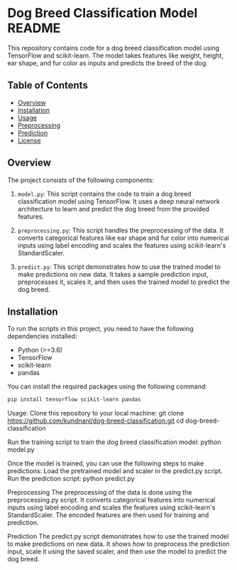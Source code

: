 # Dog Breed Classification Model README

This repository contains code for a dog breed classification model using TensorFlow and scikit-learn. The model takes features like weight, height, ear shape, and fur color as inputs and predicts the breed of the dog.

## Table of Contents

- [Overview](#overview)
- [Installation](#installation)
- [Usage](#usage)
- [Preprocessing](#preprocessing)
- [Prediction](#prediction)
- [License](#license)

## Overview

The project consists of the following components:

1. `model.py`: This script contains the code to train a dog breed classification model using TensorFlow. It uses a deep neural network architecture to learn and predict the dog breed from the provided features.

2. `preprocessing.py`: This script handles the preprocessing of the data. It converts categorical features like ear shape and fur color into numerical inputs using label encoding and scales the features using scikit-learn's StandardScaler.

3. `predict.py`: This script demonstrates how to use the trained model to make predictions on new data. It takes a sample prediction input, preprocesses it, scales it, and then uses the trained model to predict the dog breed.

## Installation

To run the scripts in this project, you need to have the following dependencies installed:

- Python (>=3.6)
- TensorFlow
- scikit-learn
- pandas

You can install the required packages using the following command:

```bash
pip install tensorflow scikit-learn pandas
```
Usage:
Clone this repository to your local machine:
git clone https://github.com/kundnanl/dog-breed-classification.git
cd dog-breed-classification

Run the training script to train the dog breed classification model:
python model.py

Once the model is trained, you can use the following steps to make predictions:
Load the pretrained model and scaler in the predict.py script.
Run the prediction script:
python predict.py

Preprocessing
The preprocessing of the data is done using the preprocessing.py script. It converts categorical features into numerical inputs using label encoding and scales the features using scikit-learn's StandardScaler. The encoded features are then used for training and prediction.

Prediction
The predict.py script demonstrates how to use the trained model to make predictions on new data. It shows how to preprocess the prediction input, scale it using the saved scaler, and then use the model to predict the dog breed.

